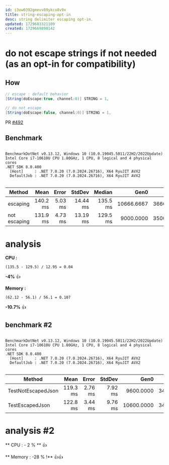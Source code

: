 ```yaml
---
id: i3uw0392gmevv89ykco8v9x
title: string-escaping-opt-in
desc: string delimiter escaping opt-in.
updated: 1729683321109
created: 1729669890142
---
```



# do not escape strings if not needed (as an opt-in for compatibility)


## How

```c#
// escape : default behavior
[String(doEscape:true, channel:0)] STRING = 1,

// do not escape
[String(doEscape:false, channel:0)] STRING = 1,

```
PR [#492](https://github.com/b3b00/csly/pull/492)

## Benchmark

```

BenchmarkDotNet v0.13.12, Windows 10 (10.0.19045.5011/22H2/2022Update)
Intel Core i7-10610U CPU 1.80GHz, 1 CPU, 8 logical and 4 physical cores
.NET SDK 8.0.400
  [Host]     : .NET 7.0.20 (7.0.2024.26716), X64 RyuJIT AVX2
  DefaultJob : .NET 7.0.20 (7.0.2024.26716), X64 RyuJIT AVX2


```
| Method            | Mean     | Error   | StdDev   | Median   | Gen0       | Gen1      | Gen2      | Allocated |
|------------------ |---------:|--------:|---------:|---------:|-----------:|----------:|----------:|----------:|
| escaping | 140.2 ms | 5.03 ms | 14.44 ms | 135.5 ms | 10666.6667 | 3666.6667 | 1666.6667 |  62.12 MB |
| not escaping   | 131.9 ms | 4.73 ms | 13.19 ms | 129.5 ms |  9000.0000 | 3500.0000 | 1500.0000 |   56.1 MB |


# analysis

**CPU :**

`(135.5 - 129.5) / 12.95 = 0.04`

**-4%** 👍

**Memory :**

`(62.12 - 56.1) / 56.1 = 0.107`

**-10.7%** 👍


## benchmark #2

```

BenchmarkDotNet v0.13.12, Windows 10 (10.0.19045.5011/22H2/2022Update)
Intel Core i7-10610U CPU 1.80GHz, 1 CPU, 8 logical and 4 physical cores
.NET SDK 8.0.400
  [Host]     : .NET 7.0.20 (7.0.2024.26716), X64 RyuJIT AVX2
  DefaultJob : .NET 7.0.20 (7.0.2024.26716), X64 RyuJIT AVX2


```
| Method             | Mean     | Error   | StdDev  | Gen0       | Gen1      | Gen2      | Allocated |
|------------------- |---------:|--------:|--------:|-----------:|----------:|----------:|----------:|
| TestNotEscapedJson | 119.3 ms | 2.76 ms | 7.92 ms |  9600.0000 | 3400.0000 | 1400.0000 |   56.1 MB |
| TestEscapedJson    | 122.8 ms | 3.44 ms | 9.76 ms | 10600.0000 | 3400.0000 | 1400.0000 |  62.12 MB |

# analysis #2

** CPU : - 2 % ** 👍

** Memory : -28 % !** 👍👍